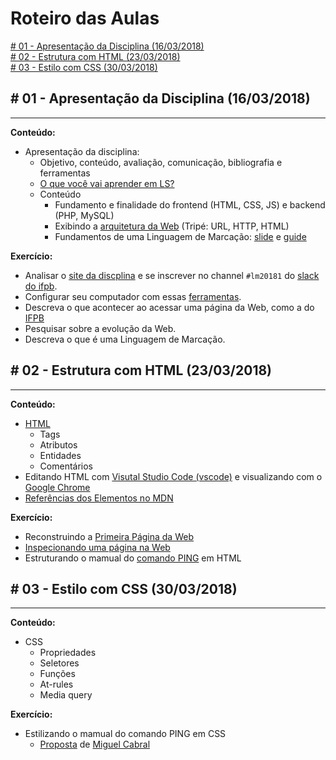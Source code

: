 # Roteiro das Aulas

[\# 01 - Apresentação da Disciplina (16/03/2018)](#-01---apresentação-da-disciplina-22032018)<br>
[\# 02 - Estrutura com HTML (23/03/2018)](#-02---estrutura-com-html-29032018)<br>
[\# 03 - Estilo com CSS (30/03/2018)](#-03---estilo-com-css-06102018)<br>

## \# 01 - Apresentação da Disciplina (16/03/2018)
---

**Conteúdo:**
- Apresentação da disciplina:
  - Objetivo, conteúdo, avaliação, comunicação, bibliografia e ferramentas
  - [O que você vai aprender em LS?](http://slides.com/luizcarlos/o-que-vou-aprender-em-ls#/)
  - Conteúdo
    - Fundamento e finalidade do frontend (HTML, CSS, JS) e backend (PHP, MySQL)
    - Exibindo a [arquitetura da Web](https://www.youtube.com/watch?v=guvsH5OFizE) (Tripé: URL, HTTP, HTML)
    - Fundamentos de uma Linguagem de Marcação: [slide](https://ifpb.github.io/html-guide/slides/markup.pdf) e [guide](https://ifpb.github.io/html-guide/markup/)

**Exercício:**
* Analisar o [site da discplina](https://ifpb.github.io/lm/) e se inscrever no channel `#lm20181` do [slack do ifpb](https://ifpb.slack.com).
* Configurar seu computador com essas [ferramentas](TOOLS.md).
* Descreva o que acontecer ao acessar uma página da Web, como a do [IFPB](http://www.ifpb.edu.br)
* Pesquisar sobre a evolução da Web.
* Descreva o que é uma Linguagem de Marcação.

## \# 02 - Estrutura com HTML (23/03/2018)
---

**Conteúdo:**
- [HTML](https://ifpb.github.io/html-guide/html/)
  - Tags
  - Atributos
  - Entidades
  - Comentários
- Editando HTML com [Visutal Studio Code (vscode)](http://code.visualstudio.com) e visualizando com o [Google Chrome](https://www.google.com/chrome/)
- [Referências dos Elementos no MDN](https://developer.mozilla.org/en-US/docs/Web/HTML/Element/)

**Exercício:**
* Reconstruindo a [Primeira Página da Web](https://ifpb.github.io/html-exercises/challenges/first-web-page/)
* [Inspecionando uma página na Web](https://ifpb.github.io/html-exercises/challenges/inspect-page/)
* Estruturando o mamual do [comando PING](https://linux.die.net/man/8/ping) em HTML

## \# 03 - Estilo com CSS (30/03/2018)
---

**Conteúdo:**
- CSS
  - Propriedades
  - Seletores
  - Funções
  - At-rules
  - Media query

**Exercício:**
* Estilizando o mamual do comando PING em CSS
  * [Proposta]() de [Miguel Cabral](https://github.com/BelarminoM)
